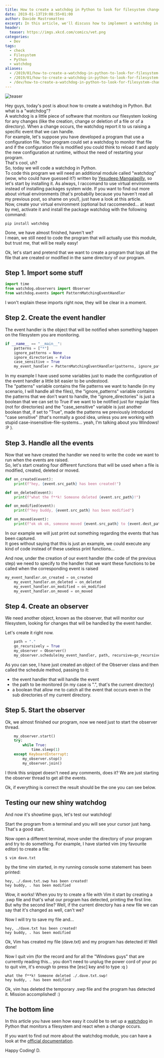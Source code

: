 ```yaml
---
title: How to create a watchdog in Python to look for filesystem changes
date: 2019-01-13T19:08:55+01:00
author: Davide Mastromatteo
excerpt: In this article, we'll discuss how to implement a watchdog in Python that monitors a file system to automatically take actions when a change occurs.
header:
  teaser: https://imgs.xkcd.com/comics/vet.png
categories:
  - Dev
tags:
  - check
  - Filesystem
  - Python
  - watchdog
aliases:
  - /2019/01/how-to-create-a-watchdog-in-python-to-look-for-filesystem-changes
  - /2019/01/how-to-create-a-watchdog-in-python-to-look-for-filesystem-changes/
  - /dev/how-to-create-a-watchdog-in-python-to-look-for-filesystem-changes/
---
```

![teaser](https://imgs.xkcd.com/comics/vet.png)

Hey guys, today's post is about how to create a watchdog in Python. But what is a "watchdog"?  
A watchdog is a little piece of software that monitors our filesystem looking for any changes (like the creation, change or deletion of a file or of a directory). When a change occurs, the watchdog report it to us raising a specific event that we can handle.  
For example, let's suppose you have developed a program that use a configuration file. Your program could set a watchdog to monitor that file and if the configuration file is modified you could think to reload it and apply the new configuration at runtime, without the need of restarting your program.  
That's cool, uh?  
So, today we will code a watchdog in Python.  
To code this program we will need an additional module called "watchdog" (wow, who could have guessed it?) written by [Yesudeep Mangalapilly](yesudeep@gmail.com), so let's start by installing it. As always, I raccomand to use virtual environments instead of installing packages system wide. If you want to find out more about virtual environments (that's probabilly because you haven't read all my previous post, so shame on you!), just have a look at this article.  
Now, create your virtual environment (optional but raccomended... at least by me), activate it and install the package watchdog with the following command:

```console
pip install watchdog
```

Done, we have almost finished, haven't we?  
I mean, we still need to code the program that will actually use this module, but trust me, that will be really easy!

Ok, let's start and pretend that we want to create a program that logs all the file that are created or modified in the same directory of our program.

## Step 1. Import some stuff

```python
import time
from watchdog.observers import Observer
from watchdog.events import PatternMatchingEventHandler
```

I won't explain these imports right now, they will be clear in a moment.

## Step 2. Create the event handler

The event handler is the object that will be notified when something happen on the filesystem you are monitoring.

```python
if __name__ == "__main__":
    patterns = ["*"]
    ignore_patterns = None
    ignore_directories = False
    case_sensitive = True
    my_event_handler = PatternMatchingEventHandler(patterns, ignore_patterns, ignore_directories, case_sensitive)
```

In my example I have used some variables just to made the configuration of the event handler a little bit easier to be undestood.  
The "patterns" variable contains the file patterns we want to handle (in my scenario, I will handle all the files), the "ignore_patterns" variable contains the patterns that we don't want to handle, the "ignore_directories" is just a boolean that we can set to True if we want to be notified just for regular files (not for directories) and the "case_sensitive" variable is just another boolean that, if set to "True", made the patterns we previously introduced "case sensitive" (that's normally a good idea, unless you are working with stupid case-insensitive-file-systems... yeah, I'm talking about you Windows! :P ).  

## Step 3. Handle all the events

Now that we have created the handler we need to write the code we want to run when the events are raised.  
So, let's start creating four different functions that will be used when a file is modified, created, deleted or moved.

```python
def on_created(event):
    print(f"hey, {event.src_path} has been created!")

def on_deleted(event):
    print(f"what the f**k! Someone deleted {event.src_path}!")

def on_modified(event):
    print(f"hey buddy, {event.src_path} has been modified")

def on_moved(event):
    print(f"ok ok ok, someone moved {event.src_path} to {event.dest_path}")
```

In our example we will just print out something regarding the events that has been captured.  
It goes without saying that this is just an example, we could execute any kind of code instead of these useless print functions...

And now, under the creation of our event handler (the code of the previous step) we need to specify to the handler that we want these functions to be called when the corresponding event is raised

```python
my_event_handler.on_created = on_created
    my_event_handler.on_deleted = on_deleted
    my_event_handler.on_modified = on_modified
    my_event_handler.on_moved = on_moved
```

## Step 4. Create an observer

We need another object, known as the observer, that will monitor our filesystem, looking for changes that will be handled by the event handler.

Let's create it right now.

```python
    path = "."
    go_recursively = True
    my_observer = Observer()
    my_observer.schedule(my_event_handler, path, recursive=go_recursively)
```

As you can see, I have just created an object of the Observer class and then called the schedule method, passing to it:

- the event handler that will handle the event
- the path to be monitored (in my case is ".", that's the current directory)
- a boolean that allow me to catch all the event that occurs even in the sub directories of my current directory.

## Step 5. Start the observer

Ok, we almost finished our program, now we need just to start the observer thread.

```python
    my_observer.start()
    try:
        while True:
            time.sleep(1)
    except KeyboardInterrupt:
        my_observer.stop()
        my_observer.join()
```

I think this snippet doesn't need any comments, does it? We are just starting the observer thread to get all the events.

Ok, if everything is correct the result should be the one you can see below.

## Testing our new shiny watchdog

And now it's showtime guys, let's test our watchdog!

Start the program from a terminal and you will see your cursor just hang. That's a good start.

Now open a different terminal, move under the directory of your program and try to do something. For example, I have started vim (my favourite editor) to create a file:

```console
$ vim dave.txt
```

by the time vim started, in my running console some statement has been printed:

```console
hey, ./.dave.txt.swp has been created!
hey buddy, . has been modified
```

Wow, it works! When you try to create a file with Vim it start by creating a .swp file and that's what our program has detected, printing the first line. But why the second line? Well, if the current directory has a new file we can say that it's changed as well, can't we?

Now I will try to save my file and...

```console
hey, ./dave.txt has been created!
hey buddy, . has been modified
```

Ok, Vim has created my file (dave.txt) and my program has detected it! Well done!

Now I quit vim (for the record and for all the "Windows guys" that are currently reading this... you don't need to unplug the power cord of your pc to quit vim, it's enough to press the [esc] key and to type :q )

```console
what the f**k! Someone deleted ./.dave.txt.swp!
hey buddy, . has been modified
```

Ok, vim has deleted the temporary .swp file and the program has detected it. Mission accomplished! :)

## The bottom line

In this article you have seen how easy it could be to set up a [watchdog](https://pypi.org/project/watchdog/) in Python that monitors a filesystem and react when a change occurs.

If you want to find out more about the watchdog module, you can have a look at the [official documentation](https://pythonhosted.org/watchdog/).

Happy Coding!
D.
